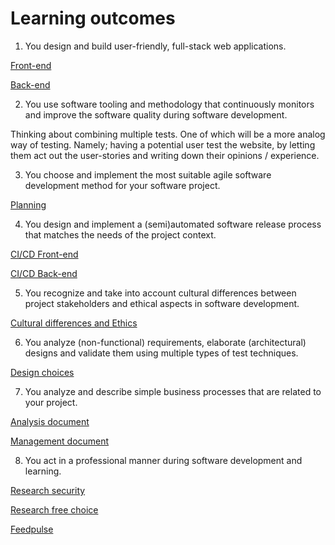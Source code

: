 # Learning outcomes
1.	You design and build user-friendly, full-stack web applications.

[Front-end](https://github.com/S3-Portfolio/Front-end)

[Back-end](https://github.com/S3-Portfolio/Back-end)

2.	You use software tooling and methodology that continuously monitors and improve the software quality during software development.

Thinking about combining multiple tests. 
One of which will be a more analog way of testing. 
Namely; having a potential user test the website, by letting them act out the user-stories and writing down their opinions / experience.

3.	You choose and implement the most suitable agile software development method for your software project.

[Planning](https://github.com/orgs/S3-Portfolio/projects/1)

4.	You design and implement a (semi)automated software release process that matches the needs of the project context.

[CI/CD Front-end](https://github.com/S3-Portfolio/Front-end/actions)

[CI/CD Back-end](https://github.com/S3-Portfolio/Back-end/actions)

5.	You recognize and take into account cultural differences between project stakeholders and ethical aspects in software development.

[Cultural differences and Ethics](https://github.com/S3-Portfolio/General/blob/6bf6a92955f02302a7a73e62fde58c0cbf7e6053/CulturalDifferencesEthics.md)

6.	You analyze (non-functional) requirements, elaborate (architectural) designs and validate them using multiple types of test techniques.

[Design choices](https://github.com/S3-Portfolio/General/blob/6bf6a92955f02302a7a73e62fde58c0cbf7e6053/Choices.md)

7.	You analyze and describe simple business processes that are related to your project.

[Analysis document](https://github.com/S3-Portfolio/General/blob/6bf6a92955f02302a7a73e62fde58c0cbf7e6053/Analysis.md)

[Management document](https://github.com/S3-Portfolio/General/blob/6bf6a92955f02302a7a73e62fde58c0cbf7e6053/management.md)

8.	You act in a professional manner during software development and learning.

[Research security](https://github.com/S3-Portfolio/General/blob/6bf6a92955f02302a7a73e62fde58c0cbf7e6053/ResearchSecurity.md)

[Research free choice](https://github.com/S3-Portfolio/General/blob/6bf6a92955f02302a7a73e62fde58c0cbf7e6053/ResearchFreeChoice.md)

[Feedpulse](https://fhict.instructure.com/courses/12992/external_tools/1067)
